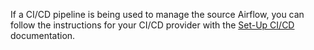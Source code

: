If a CI/CD pipeline is being used to manage the source Airflow, you can follow the instructions for your CI/CD provider with the [Set-Up CI/CD](set-up-ci-cd.md) documentation.
